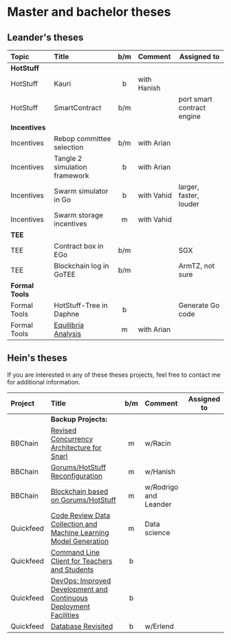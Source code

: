 # Master and bachelor theses

## Leander's theses
| Topic            | Title                                         |  b/m  | Comment     | Assigned to                |
| :--------------- | :-------------------------------------------- | :---: | :---------- | -------------------------- |
| **HotStuff**     |                                               |       |             |                            |
| HotStuff         | Kauri                                         |   b   | with Hanish |                            |
| HotStuff         | SmartContract                                 |  b/m  |             | port smart contract engine |
| **Incentives**   |                                               |       |             |                            |
| Incentives       | Rebop committee selection                     |  b/m  | with Arian  |                            |
| Incentives       | Tangle 2 simulation framework                 |   b   | with Arian  |                            |
| Incentives       | Swarm simulator in Go                         |   b   | with Vahid  | larger, faster, louder     |
| Incentives       | Swarm storage incentives                      |   m   | with Vahid  |                            |
| **TEE**          |                                               |       |             |                            |
| TEE              | Contract box in EGo                           |  b/m  |             | SGX                        |
| TEE              | Blockchain log in GoTEE                       |  b/m  |             | ArmTZ, not sure            |
| **Formal Tools** |                                               |       |             |                            |
| Formal Tools     | HotStuff-Tree in Daphne                       |   b   |             | Generate Go code           |
| Formal Tools     | [Equilibria Analysis](equilibria-analysis.md) |   m   | with Arian  |                            |



## Hein's theses

If you are interested in any of these theses projects, feel free to contact me for additional information.

| Project   | Title                                                                                             |  b/m  | Comment               | Assigned to |
| :-------- | :------------------------------------------------------------------------------------------------ | :---: | :-------------------- | ----------- |
|           | **Backup Projects:**                                                                              |       |                       |             |
| BBChain   | [Revised Concurrency Architecture for Snarl](snarl-concurrency-arch.md)                           |   m   | w/Racin               |             |
| BBChain   | [Gorums/HotStuff Reconfiguration](gorums-hotstuff-reconfig.md)                                    |   m   | w/Hanish              |             |
| BBChain   | [Blockchain based on Gorums/HotStuff](bbchain-block.md)                                           |   m   | w/Rodrigo and Leander |             |
| Quickfeed | [Code Review Data Collection and Machine Learning Model Generation](quickfeed-codereview-data.md) |   m   | Data science          |             |
| Quickfeed | [Command Line Client for Teachers and Students](quickfeed-cli.md)                                 |   b   |                       |             |
| Quickfeed | [DevOps: Improved Development and Continuous Deployment Facilities](quickfeed-devops.md)          |   b   |                       |             |
| Quickfeed | [Database Revisited](quickfeed-db.md)                                                             |   b   | w/Erlend              |             |
